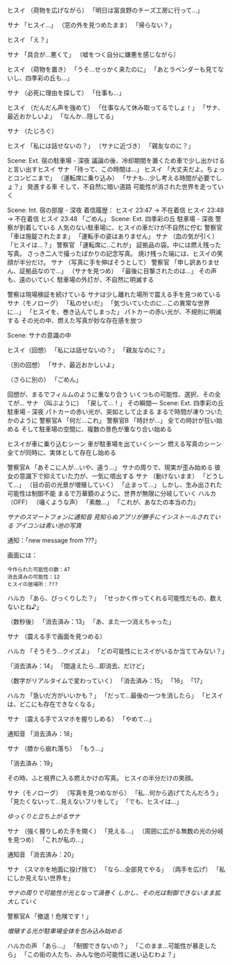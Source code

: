 ヒスイ
（荷物を広げながら）
「明日は富良野のチーズ工房に行って...」

サナ
「ヒスイ...」
（窓の外を見つめたまま）
「帰らない？」

ヒスイ
「え？」

サナ
「具合が...悪くて」
（嘘をつく自分に嫌悪を感じながら）

ヒスイ
（荷物を置き）
「うそ...せっかく来たのに」
「あとラベンダーも見てないし、四季彩の丘も...」

サナ
（必死に理由を探して）
「仕事も...」

ヒスイ
（だんだん声を強めて）
「仕事なんて休み取ってるでしょ！」
「サナ、最近おかしいよ」
「なんか...隠してる」

サナ
（たじろぐ）

ヒスイ
「私には話せないの？」
（サナに近づき）
「親友なのに？」

Scene: Ext. 宿の駐車場 - 深夜
議論の後、冷却期間を置くため車で少し出かけると言い出すヒスイ
サナ
「待って、この時間は...」
ヒスイ
「大丈夫だよ。ちょっとコンビニまで」
（運転席に乗り込み）
「サナも...少し考える時間が必要でしょ？」
発進する車
そして、不自然に暗い道路
可能性が消された世界を走っていく

Scene: Int. 宿の部屋 - 深夜
着信履歴：
ヒスイ 23:47 → 不在着信
ヒスイ 23:48 → 不在着信
ヒスイ 23:48 「ごめん」
Scene: Ext. 四季彩の丘 駐車場 - 深夜
警察が到着している
人気のない駐車場に、ヒスイの車だけが不自然に佇む
警察官
「車は施錠されたまま」
「運転手の姿はありません」
サナ
（血の気が引く）
「ヒスイは...？」
警察官
「運転席に..これが」
証拠品の袋。中には燃え残った写真。
さっき二人で撮ったばかりの記念写真。
焼け残った端には、ヒスイの笑顔が半分だけ。
サナ
（写真に手を伸ばそうとして）
警察官
「申し訳ありません、証拠品なので...」
（サナを見つめ）
「最後に目撃されたのは...」
その声も、遠のいていく
駐車場の外灯が、不自然に明滅する


警察は現場検証を続けている
サナは少し離れた場所で震える手を見つめている
サナ（モノローグ）
「私のせいだ」
「気づいていたのに...この異常な世界に...」
「ヒスイを、巻き込んでしまった」
パトカーの赤い光が、不規則に明滅する
その光の中、燃えた写真が妙な存在感を放つ

Scene: サナの意識の中

ヒスイ（回想）
「私には話せないの？」
「親友なのに？」

（別の回想）
「サナ、最近おかしいよ」

（さらに別の）
「ごめん」

回想が、まるでフィルムのように重なり合う
いくつもの可能性、選択、その全てが...
サナ
（叫ぶように）
「戻して...！」
その瞬間―
Scene: Ext. 四季彩の丘 駐車場 - 深夜
パトカーの赤い光が、突如として止まる
まるで時間が凍りついたかのように
警察官A
「何だ...これ」
警察官B
「時計が...」
全ての時計が狂い始める
そして駐車場の空間に、複数の景色が重なり合い始める

ヒスイが車に乗り込むシーン
車が駐車場を出ていくシーン
燃える写真のシーン
全てが同時に、実体として存在し始める

警察官A
「あそこに人が...いや、違う...」
サナの周りで、現実が歪み始める
彼女の意識下で抑えていた力が、一気に噴出する
サナ
（動けないまま）
「どうして...」
（目の前の光景が増殖していく）
「止まって...」
しかし、生み出された可能性は制御不能
まるで万華鏡のように、世界が無限に分岐していく
ハルカ（OFF）
（囁くような声）
「素敵...」
「これが、あなたの本当の力」


*サナのスマートフォンに通知音*
*見知らぬアプリが勝手にインストールされている*
*アイコンは青い池の写真*

通知：「new message from ???」

画面には：
```
今作られた可能性の数：47
消去済みの可能性：12
ヒスイの居場所：???
```

ハルカ
「あら、びっくりした？」
「せっかく作ってくれる可能性だもの、数えないとね♪」

（数秒後）
「消去済み：13」
「あ、また一つ消えちゃった」

サナ
（震える手で画面を見つめる）

ハルカ
「そうそう...クイズよ」
「どの可能性にヒスイがいるか当ててみない？」

「消去済み：14」
「間違えたら...即消去、だけど」

（数字がリアルタイムで変わっていく）
「消去済み：15」
「16」
「17」

ハルカ
「急いだ方がいいかも？」
「だって...最後の一つを消したら」
「ヒスイは、どこにも存在できなくなる」


サナ
（震える手でスマホを握りしめる）
「やめて...」

通知音
「消去済み：18」

サナ
（膝から崩れ落ち）
「もう...」

「消去済み：19」

その時、ふと視界に入る燃えかけの写真。
ヒスイの半分だけの笑顔。

サナ（モノローグ）
（写真を見つめながら）
「私...何から逃げてたんだろう」
「見たくないって...見えないフリをして」
「でも、ヒスイは...」

*ゆっくりと立ち上がるサナ*

サナ
（強く握りしめた手を開く）
「見える...」
（周囲に広がる無数の光の分岐を見つめ）
「これが私の...」

通知音
「消去済み：20」

サナ
（スマホを地面に投げ捨て）
「なら...全部見てやる」
（両手を広げ）
「私にしか見えない世界を」

*サナの周りで可能性が光となって渦巻く*
*しかし、その光は制御できないまま拡大していく*

警察官A
「撤退！危険です！」

*増殖する光が駐車場全体を包み込み始める*

ハルカの声
「あら...」
「制御できないの？」
「このまま...可能性が暴走したら」
「この街の人たち、みんな他の可能性に迷い込むわよ？」
